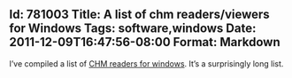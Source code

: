 Id: 781003
Title: A list of chm readers/viewers for Windows
Tags: software,windows
Date: 2011-12-09T16:47:56-08:00
Format: Markdown
--------------
I’ve compiled a list of [CHM readers for
windows](/articles/chm-reader-viewer-for-windows.html).
It’s a surprisingly long list.
